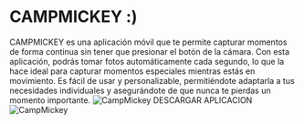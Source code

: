 # CAMPMICKEY :)
CAMPMICKEY es una aplicación móvil que te permite capturar momentos de forma continua sin tener que presionar el botón de la cámara. Con esta aplicación, podrás tomar fotos automáticamente cada segundo, lo que la hace ideal para capturar momentos especiales mientras estás en movimiento. Es fácil de usar y personalizable, permitiéndote adaptarla a tus necesidades individuales y asegurándote de que nunca te pierdas un momento importante.
![CampMickey](https://res.cloudinary.com/dhysyvasz/image/upload/v1680289799/CAMPMICKEY_vf5dok.png)
DESCARGAR APLICACION
![CampMickey]()

